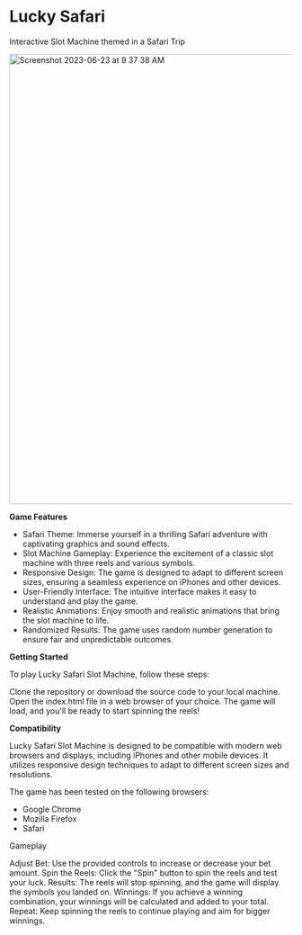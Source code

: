 <h1>Lucky Safari</h1>

Interactive Slot Machine themed in a Safari Trip


<img width="800" alt="Screenshot 2023-06-23 at 9 37 38 AM" src="https://github.com/marslite/lucky-safari/assets/98063441/a1281ccf-096a-43ab-9ffa-af5bc8f71561">



<b>Game Features</b>
<ul>
<li>Safari Theme: Immerse yourself in a thrilling Safari adventure with captivating graphics and sound effects.</li>
<li>Slot Machine Gameplay: Experience the excitement of a classic slot machine with three reels and various symbols.</li>
<li>Responsive Design: The game is designed to adapt to different screen sizes, ensuring a seamless experience on iPhones and other devices.</li>
<li>User-Friendly Interface: The intuitive interface makes it easy to understand and play the game.
</li>
<li>Realistic Animations: Enjoy smooth and realistic animations that bring the slot machine to life.
</li>
<li>Randomized Results: The game uses random number generation to ensure fair and unpredictable outcomes.
</li>
</ul>



<b>Getting Started</b>

To play Lucky Safari Slot Machine, follow these steps:

Clone the repository or download the source code to your local machine.
Open the index.html file in a web browser of your choice.
The game will load, and you'll be ready to start spinning the reels!


<b>Compatibility</b>

Lucky Safari Slot Machine is designed to be compatible with modern web browsers and displays, including iPhones and other mobile devices. It utilizes responsive design techniques to adapt to different screen sizes and resolutions.

The game has been tested on the following browsers:
<ul>
<li>Google Chrome</li>
<li>Mozilla Firefox</li>
<li>Safari</li>
</ul>




Gameplay

Adjust Bet: Use the provided controls to increase or decrease your bet amount.
Spin the Reels: Click the "Spin" button to spin the reels and test your luck.
Results: The reels will stop spinning, and the game will display the symbols you landed on.
Winnings: If you achieve a winning combination, your winnings will be calculated and added to your total.
Repeat: Keep spinning the reels to continue playing and aim for bigger winnings.

